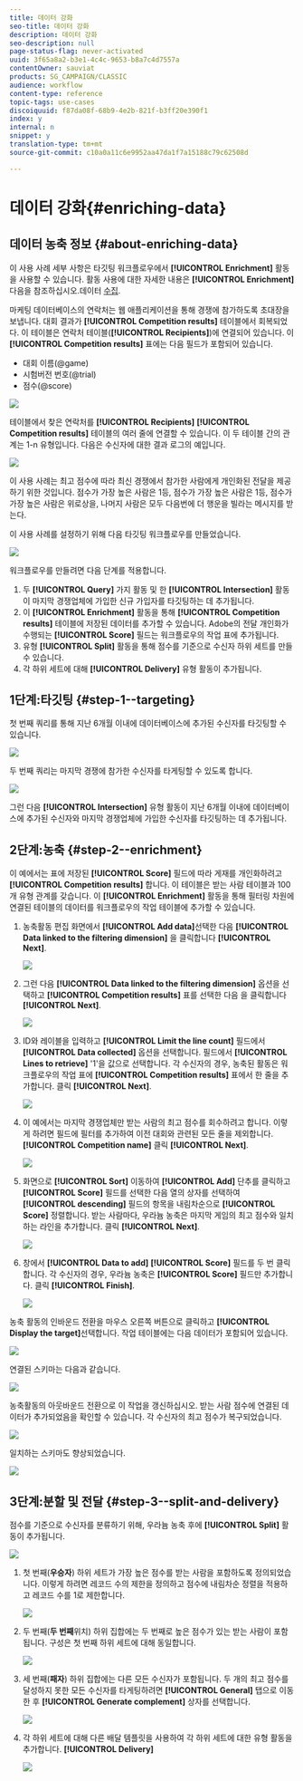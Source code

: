 ```yaml
---
title: 데이터 강화
seo-title: 데이터 강화
description: 데이터 강화
seo-description: null
page-status-flag: never-activated
uuid: 3f65a8a2-b3e1-4c4c-9653-b8a7c4d7557a
contentOwner: sauviat
products: SG_CAMPAIGN/CLASSIC
audience: workflow
content-type: reference
topic-tags: use-cases
discoiquuid: f87da08f-68b9-4e2b-821f-b3ff20e390f1
index: y
internal: n
snippet: y
translation-type: tm+mt
source-git-commit: c10a0a11c6e9952aa47da1f7a15188c79c62508d

---
```



# 데이터 강화{#enriching-data}

## 데이터 농축 정보 {#about-enriching-data}

이 사용 사례 세부 사항은 타깃팅 워크플로우에서 **[!UICONTROL Enrichment]** 활동을 사용할 수 있습니다. 활동 사용에 대한 자세한 내용은 **[!UICONTROL Enrichment]** 다음을 참조하십시오.데이터 [수집](../../workflow/using/enrichment.md).

마케팅 데이터베이스의 연락처는 웹 애플리케이션을 통해 경쟁에 참가하도록 초대장을 보냅니다. 대회 결과가 **[!UICONTROL Competition results]** 테이블에서 회복되었다. 이 테이블은 연락처 테이블(**[!UICONTROL Recipients]**)에 연결되어 있습니다. 이 **[!UICONTROL Competition results]** 표에는 다음 필드가 포함되어 있습니다.

* 대회 이름(@game)
* 시험버전 번호(@trial)
* 점수(@score)

![](assets/uc1_enrich_1.png)

테이블에서 찾은 연락처를 **[!UICONTROL Recipients]** **[!UICONTROL Competition results]** 테이블의 여러 줄에 연결할 수 있습니다. 이 두 테이블 간의 관계는 1-n 유형입니다. 다음은 수신자에 대한 결과 로그의 예입니다.

![](assets/uc1_enrich_2.png)

이 사용 사례는 최고 점수에 따라 최신 경쟁에서 참가한 사람에게 개인화된 전달을 제공하기 위한 것입니다. 점수가 가장 높은 사람은 1등, 점수가 가장 높은 사람은 1등, 점수가 가장 높은 사람은 위로상을, 나머지 사람은 모두 다음번에 더 행운을 빌라는 메시지를 받는다.

이 사용 사례를 설정하기 위해 다음 타깃팅 워크플로우를 만들었습니다.

![](assets/uc1_enrich_3.png)

워크플로우를 만들려면 다음 단계를 적용합니다.

1. 두 **[!UICONTROL Query]** 가지 활동 및 한 **[!UICONTROL Intersection]** 활동이 마지막 경쟁업체에 가입한 신규 가입자를 타깃팅하는 데 추가됩니다.
1. 이 **[!UICONTROL Enrichment]** 활동을 통해 **[!UICONTROL Competition results]** 테이블에 저장된 데이터를 추가할 수 있습니다. Adobe의 전달 개인화가 수행되는 **[!UICONTROL Score]** 필드는 워크플로우의 작업 표에 추가됩니다.
1. 유형 **[!UICONTROL Split]** 활동을 통해 점수를 기준으로 수신자 하위 세트를 만들 수 있습니다.
1. 각 하위 세트에 대해 **[!UICONTROL Delivery]** 유형 활동이 추가됩니다.

## 1단계:타깃팅 {#step-1--targeting}

첫 번째 쿼리를 통해 지난 6개월 이내에 데이터베이스에 추가된 수신자를 타깃팅할 수 있습니다.

![](assets/uc1_enrich_4.png)

두 번째 쿼리는 마지막 경쟁에 참가한 수신자를 타게팅할 수 있도록 합니다.

![](assets/uc1_enrich_5.png)

그런 다음 **[!UICONTROL Intersection]** 유형 활동이 지난 6개월 이내에 데이터베이스에 추가된 수신자와 마지막 경쟁업체에 가입한 수신자를 타깃팅하는 데 추가됩니다.

## 2단계:농축 {#step-2--enrichment}

이 예에서는 표에 저장된 **[!UICONTROL Score]** 필드에 따라 게재를 개인화하려고 **[!UICONTROL Competition results]** 합니다. 이 테이블은 받는 사람 테이블과 100개 유형 관계를 갖습니다. 이 **[!UICONTROL Enrichment]** 활동을 통해 필터링 차원에 연결된 테이블의 데이터를 워크플로우의 작업 테이블에 추가할 수 있습니다.

1. 농축활동 편집 화면에서 **[!UICONTROL Add data]**&#x200B;선택한 다음 **[!UICONTROL Data linked to the filtering dimension]** 을 클릭합니다 **[!UICONTROL Next]**.

   ![](assets/uc1_enrich_6.png)

1. 그런 다음 **[!UICONTROL Data linked to the filtering dimension]** 옵션을 선택하고 **[!UICONTROL Competition results]** 표를 선택한 다음 을 클릭합니다 **[!UICONTROL Next]**.

   ![](assets/uc1_enrich_7.png)

1. ID와 레이블을 입력하고 **[!UICONTROL Limit the line count]** 필드에서 **[!UICONTROL Data collected]** 옵션을 선택합니다. 필드에서 **[!UICONTROL Lines to retrieve]** &#39;1&#39;을 값으로 선택합니다. 각 수신자의 경우, 농축된 활동은 워크플로우의 작업 표에 **[!UICONTROL Competition results]** 표에서 한 줄을 추가합니다. 클릭 **[!UICONTROL Next]**.

   ![](assets/uc1_enrich_8.png)

1. 이 예에서는 마지막 경쟁업체만 받는 사람의 최고 점수를 회수하려고 합니다. 이렇게 하려면 필드에 필터를 추가하여 이전 대회와 관련된 모든 줄을 제외합니다. **[!UICONTROL Competition name]** 클릭 **[!UICONTROL Next]**.

   ![](assets/uc1_enrich_9.png)

1. 화면으로 **[!UICONTROL Sort]** 이동하여 **[!UICONTROL Add]** 단추를 클릭하고 **[!UICONTROL Score]** 필드를 선택한 다음 열의 상자를 선택하여 **[!UICONTROL descending]** 필드의 항목을 내림차순으로 **[!UICONTROL Score]** 정렬합니다. 받는 사람마다, 우라늄 농축은 마지막 게임의 최고 점수와 일치하는 라인을 추가합니다. 클릭 **[!UICONTROL Next]**.

   ![](assets/uc1_enrich_10.png)

1. 창에서 **[!UICONTROL Data to add]** **[!UICONTROL Score]** 필드를 두 번 클릭합니다. 각 수신자의 경우, 우라늄 농축은 **[!UICONTROL Score]** 필드만 추가합니다. 클릭 **[!UICONTROL Finish]**.

   ![](assets/uc1_enrich_11.png)

농축 활동의 인바운드 전환을 마우스 오른쪽 버튼으로 클릭하고 **[!UICONTROL Display the target]**&#x200B;선택합니다. 작업 테이블에는 다음 데이터가 포함되어 있습니다.

![](assets/uc1_enrich_13.png)

연결된 스키마는 다음과 같습니다.

![](assets/uc1_enrich_15.png)

농축활동의 아웃바운드 전환으로 이 작업을 갱신하십시오. 받는 사람 점수에 연결된 데이터가 추가되었음을 확인할 수 있습니다. 각 수신자의 최고 점수가 복구되었습니다.

![](assets/uc1_enrich_12.png)

일치하는 스키마도 향상되었습니다.

![](assets/uc1_enrich_14.png)

## 3단계:분할 및 전달 {#step-3--split-and-delivery}

점수를 기준으로 수신자를 분류하기 위해, 우라늄 농축 후에 **[!UICONTROL Split]** 활동이 추가됩니다.

![](assets/uc1_enrich_18.png)

1. 첫 번째(**우승자**) 하위 세트가 가장 높은 점수를 받는 사람을 포함하도록 정의되었습니다. 이렇게 하려면 레코드 수의 제한을 정의하고 점수에 내림차순 정렬을 적용하고 레코드 수를 1로 제한합니다.

   ![](assets/uc1_enrich_16.png)

1. 두 번째(**두 번째**&#x200B;위치) 하위 집합에는 두 번째로 높은 점수가 있는 받는 사람이 포함됩니다. 구성은 첫 번째 하위 세트에 대해 동일합니다.

   ![](assets/uc1_enrich_17.png)

1. 세 번째(**패자**) 하위 집합에는 다른 모든 수신자가 포함됩니다. 두 개의 최고 점수를 달성하지 못한 모든 수신자를 타게팅하려면 **[!UICONTROL General]** 탭으로 이동한 후 **[!UICONTROL Generate complement]** 상자를 선택합니다.

   ![](assets/uc1_enrich_19.png)

1. 각 하위 세트에 대해 다른 배달 템플릿을 사용하여 각 하위 세트에 대한 유형 활동을 추가합니다. **[!UICONTROL Delivery]**

   ![](assets/uc1_enrich_20.png)


